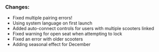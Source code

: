 ### Changes:
- Fixed multiple pairing errors!
- Using system language on first launch
- Added auto-connect controls for users with multiple scooters linked
- Fixed warning for open seat when attempting to lock
- Fixed an error with older scooters
- Adding seasonal effect for December